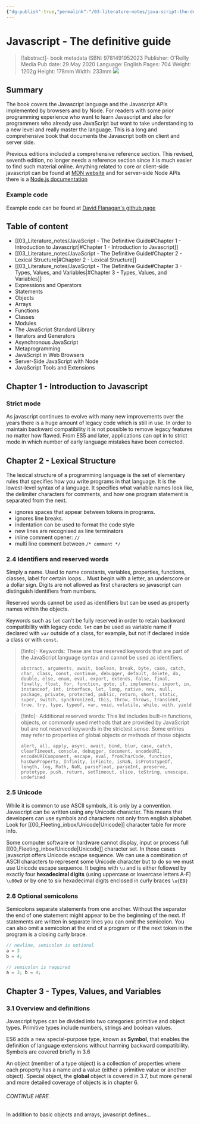 ```yaml
---
{"dg-publish":true,"permalink":"/03-literature-notes/java-script-the-definitive-guide/","title":"Javascript - The definitive guide","tags":["webdev","javascript"]}
---
```



# Javascript - The definitive guide

>[!abstract]- book metadata
ISBN: 9781491952023
Publisher: O'Reilly Media
Pub date: 29 May 2020
Language: English
Pages: 704
Weight: 1202g
Height: 178mm
Width: 233mm
![](https://blackwells.co.uk/jacket/l/9781491952023.webp)

## Summary

The book covers the Javascript language and the Javascript APIs implemented by browsers and by Node. For readers with some prior programming experience who want to learn Javascript and also for programmers who already use JavaScript but want to take understanding to a new level and really master the language. This is a long and comprehensive book that documents the Javascript both on client and server side.

Previous editions included a comprehensive reference section. This revised, seventh edition, no longer needs a reference section since it is much easier to find such material online. Anything related to core or client-side javascript can be found at [MDN website](https://developer.mozilla.org) and for server-side Node APIs there is a [Node.js documentation](https://nodejs.org/api)

### Example code

Example code can be found at [David Flanagan's github page](https://github.com/davidflanagan/jstdg7)

## Table of  content

- [[03_Literature_notes/JavaScript - The Definitive Guide#Chapter 1 - Introduction to Javascript\|#Chapter 1 - Introduction to Javascript]]
- [[03_Literature_notes/JavaScript - The Definitive Guide#Chapter 2 - Lexical Structure\|#Chapter 2 - Lexical Structure]]
- [[03_Literature_notes/JavaScript - The Definitive Guide#Chapter 3 - Types, Values, and Variables\|#Chapter 3 - Types, Values, and Variables]]
- Expressions and Operators
- Statements
- Objects
- Arrays
- Functions
- Classes
- Modules
- The JavaScript Standard Library
- Iterators and Generators
- Asynchronous JavaScript
- Metaprogramming
- JavaScript in Web Browsers
- Server-Side JavaScript with Node
- JavaScript Tools and Extensions

## Chapter 1 - Introduction to Javascript

### Strict mode

As javascript continues to evolve with many new improvements over the years there is a huge amount of legacy code which is still in use. In order to maintain backward compatibility it is not possible to remove legacy features no matter how flawed. From ES5 and later, applications can opt in to strict mode in which number of early language mistakes have been corrected.

## Chapter 2 - Lexical Structure

The lexical structure of a programming language is the set of elementary rules that specifies how you write programs in that language. It is the lowest-level syntax of a language. It specifies what variable names look like, the delimiter characters for comments, and how one program statement is separated from the next.

- ignores spaces that appear between tokens in programs.
- ignores line breaks.
- indentation can be used to format the code style
- new lines are recognised as line terminators
- inline comment opener: `//`
- multi line comment between `/* comment */`

### 2.4 Identifiers and reserved words

Simply a name. Used to name constants, variables, properties, functions, classes, label for certain loops... Must begin with a letter, an underscore or a dollar sign. Digits are not allowed as first characters so javascript can distinguish identifiers from numbers.

Reserved words cannot be used as identifiers but can be used as property names within the objects.

Keywords such as `let` can't be fully reserved in order to retain backward compatibility with legacy code. `let` can be used as variable name if declared with `var` outside of a class, for example, but not if declared inside a class or with `const`.

>[!info]- Keywords:
>These are true reserved keywords that are part of the JavaScript language syntax and cannot be used as identifiers.
>```
>abstract, arguments, await, boolean, break, byte, case, catch, char, class, const, continue, debugger, default, delete, do, double, else, enum, eval, export, extends, false, final, finally, float, for, function, goto, if, implements, import, in, instanceof, int, interface, let, long, native, new, null, package, private, protected, public, return, short, static, super, switch, synchronized, this, throw, throws, transient, true, try, type, typeof, var, void, volatile, while, with, yield
>```

>[!info]- Additional reserved words:
>This list includes built-in functions, objects, or commonly used methods that are provided by JavaScript but are not reserved keywords in the strictest sense. Some entries may refer to properties of global objects or methods of those objects
>```
>alert, all, apply, async, await, bind, blur, case, catch, clearTimeout, console, debugger, document, encodeURI, encodeURIComponent, escape, eval, fromCharCode, function, hasOwnProperty, Infinity, isFinite, isNaN, isPrototypeOf, length, log, Math, NaN, parseFloat, parseInt, preserve, prototype, push, return, setTimeout, slice, toString, unescape, undefined
>```

### 2.5 Unicode

While it is common to use ASCII symbols, it is only by a convention. Javascript can be written using any Unicode character. This means that developers can use symbols and characters not only from english alphabet. Look for [[00_Fleeting_inbox/Unicode\|Unicode]] character table for more info.

Some computer software or hardware cannot display, input or process full [[00_Fleeting_inbox/Unicode\|Unicode]] character set. In those cases javascript offers Unicode escape sequence. We can use a combination of ASCII characters to represent some Unicode character but to do so we must use Unicode escape sequence. It begins with `\u` and is either followed by exactly four **hexadecimal digits** (using uppercase or lowercase letters A-F) `\u00e9` or by one to six hexadecimal digits enclosed in curly braces `\u{E9}`

### 2.6 Optional semicolons

Semicolons separate statements from one another. Without the separator the end of one statement might appear to be the beginning of the next. If statements are written in separate lines you can omit the semicolon. You can also omit a semicolon at the end of a program or if the next token in the program is a closing curly brace.

```js
// newline, semicolon is optional
a = 3
b = 4;

// semicolon is required
a = 3; b = 4;
```

## Chapter 3 - Types, Values, and Variables

### 3.1 Overview and definitions

Javascript types can be divided into two categories: primitive and object types. Primitive types include numbers, strings and boolean values.

ES6 adds a new special-purpose type, known as **Symbol**, that enables the definition of language extensions without harming backward compatibility. Symbols are covered briefly in 3.6

An object (member of a type object) is a collection of properties where each property has a name and a value (either a primitive value or another object). Special object, the **global** object is covered in 3.7, but more general and more detailed coverage of objects is in chapter 6.

###### CONTINUE HERE.

In addition to basic objects and arrays, javascript defines...
